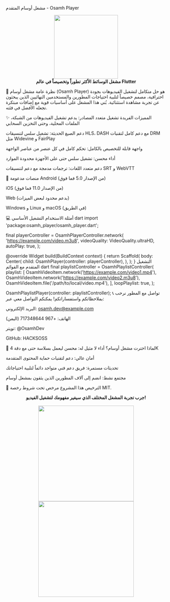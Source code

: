 مشغل أوسام المتقدم - Osamh Player
<p align="center"> <img src="https://raw.githubusercontent.com/HACKSOSS/osamhplayer/main/media/logo.png" width="200"/> <br/> <b>مشغل الوسائط الأكثر تطوراً وتخصيصاً في عالم Flutter</b> </p>
🚀 نظرة عامة
مشغل أوسام (Osamh Player) هو حل متكامل لتشغيل الفيديوهات بجودة احترافية، مصمم خصيصاً لتلبية احتياجات المطورين والمستخدمين النهائيين الذين يبحثون عن تجربة مشاهدة استثنائية. بُني هذا المشغل على أساسيات قوية مع إضافات مبتكرة تجعله الأفضل في فئته.

✨ المميزات الفريدة
تشغيل متعدد المصادر: يدعم تشغيل الفيديوهات من الشبكة، الملفات المحلية، وحتى التخزين السحابي

دعم الصيغ الحديثة: تشغيل سلس لتنسيقات HLS، DASH مع دعم كامل لتقنيات DRM مثل Widevine و FairPlay

واجهة قابلة للتخصيص بالكامل: تحكم كامل في كل عنصر من عناصر الواجهة

أداء محسن: تشغيل سلس حتى على الأجهزة محدودة الموارد

دعم متعدد اللغات: ترجمات مدمجة مع دعم لتنسيقات SRT و WebVTT

📱 منصات مدعومة
Android (من الإصدار 5.0 فما فوق)

iOS (من الإصدار 11.0 فما فوق)

Web (بدعم محدود لبعض الميزات)

Windows و Linux و macOS (في الطريق)

💻 أمثلة الاستخدام
التشغيل الأساسي
dart
import 'package:osamh_player/osamh_player.dart';

final playerController = OsamhPlayerController.network(
  'https://example.com/video.m3u8',
  videoQuality: VideoQuality.ultraHD,
  autoPlay: true,
);

@override
Widget build(BuildContext context) {
  return Scaffold(
    body: Center(
      child: OsamhPlayer(controller: playerController),
    ),
  );
}
التشغيل المتقدم مع القوائم
dart
final playlistController = OsamhPlaylistController(
  playlist: [
    OsamhVideoItem.network('https://example.com/video1.mp4'),
    OsamhVideoItem.network('https://example.com/video2.m3u8'),
    OsamhVideoItem.file('/path/to/local/video.mp4'),
  ],
  loopPlaylist: true,
);

OsamhPlaylistPlayer(controller: playlistController);
📞 تواصل مع المطور
نرحب بملاحظاتكم واستفساراتكم! يمكنكم التواصل معي عبر:

البريد الإلكتروني: osamh.dev@example.com

الهاتف: +967 717348644 (اليمن)

تويتر: @OsamhDev

GitHub: HACKSOSS

🌟 لماذا اخترت مشغل أوسام؟
أداء لا مثيل له: محسن ليعمل بسلاسة حتى مع دقة 4K

أمان عالي: دعم لتقنيات حماية المحتوى المتقدمة

تحديثات مستمرة: فريق دعم فني متواجد دائماً لتلبية احتياجاتك

مجتمع نشط: انضم إلى آلاف المطورين الذين يثقون بمشغل أوسام

📜 الترخيص
هذا المشروع مرخص تحت شروط رخصة MIT.

<p align="center"> <b>جرب تجربة المشغل المختلف الذي سيغير مفهومك لتشغيل الفيديو!</b> <br/><br/> <img src="https://raw.githubusercontent.com/HACKSOSS/osamhplayer/main/media/screenshot1.png" width="300"/> <img src="https://raw.githubusercontent.com/HACKSOSS/osamhplayer/main/media/screenshot2.png" width="300"/> </p>
